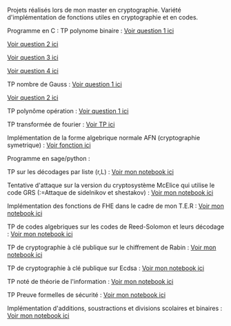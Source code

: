 Projets réalisés lors de mon master en cryptographie. Variété d'implémentation de fonctions utiles en cryptographie et en codes.

Programme en C :
TP polynome binaire :
[Voir question 1 ici](https://github.com/AD72876/amine-projets.github.io/blob/main/polynome_binaire1.c)

[Voir question 2 ici](https://github.com/AD72876/amine-projets.github.io/blob/main/polynome_binaire2.c)

[Voir question 3 ici](https://github.com/AD72876/amine-projets.github.io/blob/main/polynome_binaire3.c)

[Voir question 4 ici](https://github.com/AD72876/amine-projets.github.io/blob/main/polynome_operation.c)


TP nombre de Gauss :
[Voir question 1 ici](https://github.com/AD72876/amine-projets.github.io/blob/main/gauss_1.c)

[Voir question 2 ici](https://github.com/AD72876/amine-projets.github.io/blob/main/gauss_2.c)

TP polynôme opération :
[Voir question 1 ici](https://github.com/AD72876/amine-projets.github.io/blob/main/polynome_operation.c)



TP transformée de fourier :
[Voir TP ici](https://github.com/AD72876/amine-projets.github.io/blob/main/tp2fourrier.c)

Implémentation de la forme algebrique normale AFN (cryptographie symetrique) :
[Voir fonction  ici](https://github.com/AD72876/amine-projets.github.io/blob/main/AFN.c)

Programme en sage/python :

TP sur les décodages par liste (r,L) :
[Voir mon notebook ici](https://nbviewer.org/github/AD72876/amine-projets.github.io/raw/main/algo_arithm2.ipynb)

Tentative d'attaque sur la version du cryptosystème McElice qui utilise le code GRS (:=Attaque de sidelnikov et shestakov) :
[Voir mon notebook ici](https://nbviewer.org/github/AD72876/amine-projets.github.io/raw/main/attaque_sidelnikov_codes.ipynb)

Implémentation des fonctions de FHE dans le cadre de mon T.E.R :
[Voir mon notebook ici](https://nbviewer.org/github/AD72876/amine-projets.github.io/raw/main/recypt_cout.ipynb)

TP de codes algebriques sur les codes de Reed-Solomon et leurs décodage :
[Voir mon notebook ici](https://nbviewer.org/github/AD72876/amine-projets.github.io/raw/main/Codes_Reed_Solomon.ipynb)

TP de cryptographie à clé publique sur le chiffrement de Rabin :
[Voir mon notebook ici](https://nbviewer.org/github/AD72876/amine-projets.github.io/raw/main/chiffrement_rabin_cle-plubique.ipynb)

TP de cryptographie à clé publique sur Ecdsa :
[Voir mon notebook ici](https://nbviewer.org/github/AD72876/amine-projets.github.io/raw/main/Ecdsa2.ipynb)

TP noté de théorie de l'information :
[Voir mon notebook ici](https://nbviewer.org/github/AD72876/amine-projets.github.io/raw/main/tp-compression2.ipynb)

TP Preuve formelles de sécurité :
[Voir mon notebook ici](https://nbviewer.org/github/AD72876/amine-projets.github.io/raw/main/DevoirPFS.ipynb)

Implémentation d'additions, soustractions et divisions scolaires et binaires :
[Voir mon notebook ici](https://nbviewer.org/github/AD72876/amine-projets/raw/main/notebooks_M1_arithmetique_algorithmique.ipynb)

